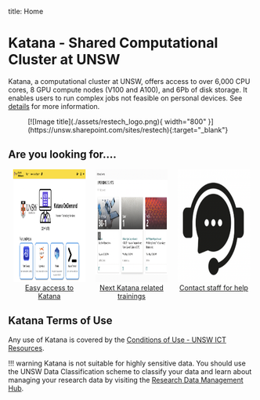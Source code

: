 title: Home

# Katana - Shared Computational Cluster at UNSW 

Katana, a computational cluster at UNSW, offers access to over 6,000 CPU cores, 8 GPU compute nodes (V100 and A100), and 6Pb of disk storage. It enables users to run complex jobs not feasible on personal devices. See [details](/using_katana/about_katana) for more information.

<figure markdown>
  [![Image title](./assets/restech_logo.png){ width="800" }](https://unsw.sharepoint.com/sites/restech){:target="_blank"}
</figure>


## Are you looking for....

<div style="display: flex; justify-content: space-around;">
    <div style="flex: 1; margin: 0 10px;">
      <div style="display: inline-block; text-align: center;">
            <img src="../assets/kod_square.png" alt="Easy access to Katana" style="max-width: 100%; height: 230px;">
            <div><a href="/using_katana/ondemand">Easy access to Katana</a></div>
        </a>
      </div>
    </div>
    <div style="flex: 1; margin: 0 10px;">
      <div style="display: inline-block; text-align: center;">
            <img src="../assets/next_training.png" alt="Next Katana related trainings" style="max-width: 100%; height: 230px;">
            <div><a href="https://unsw.sharepoint.com/sites/restech" target="_blank">Next Katana related trainings</a></div>
        </a>
      </div>
    </div>
    <div style="flex: 1; margin: 0 10px;">
      <div style="display: inline-block; text-align: center;">
            <img src="../assets/help_support.png" alt="Contact staff for help" style="max-width: 100%; height: 230px;">
            <div><a href="help_support/user_support">Contact staff for help</a></div>
        </a>
      </div>
    </div>
</div>





## **Katana Terms of Use**

Any use of Katana is covered by the [Conditions of Use - UNSW ICT Resources](https://www.it.unsw.edu.au/students/policies/agree_to_rules.html). 

!!! warning
    Katana is not suitable for highly sensitive data. You should use the UNSW Data Classification scheme to classify your data and learn about managing your research data by visiting the [Research Data Management Hub](https://research.unsw.edu.au/research-data-management-hub).

